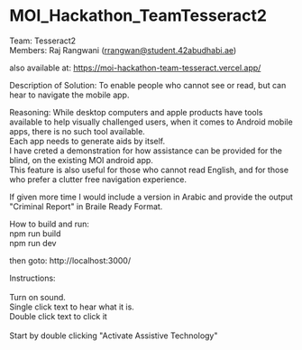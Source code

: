# MOI_Hackathon_TeamTesseract2

Team: Tesseract2 <br>
Members: Raj Rangwani (rrangwan@student.42abudhabi.ae) 

also available at: https://moi-hackathon-team-tesseract.vercel.app/

Description of Solution: To enable people who cannot see or read, but can hear to navigate the mobile app.

Reasoning: While desktop computers and apple products have tools available to help visually challenged users, when it comes to Android mobile apps, there is no such tool available. <br>
Each app needs to generate aids by itself. <br> I have creted a demonstration for how assistance can be provided for the blind, on the existing MOI android app. <br>
This feature is also useful for those who cannot read English, and for those who prefer a clutter free navigation experience.<br>

If given more time I would include a version in Arabic and provide the output "Criminal Report" in Braile Ready Format.<br>

How to build and run: <br>
npm run build <br>
npm run dev

then goto: http://localhost:3000/


Instructions:<br><br>
Turn on sound.<br>
Single click text to hear what it is.<br>
Double click text to click it<br><br>
Start by double clicking "Activate Assistive Technology"

